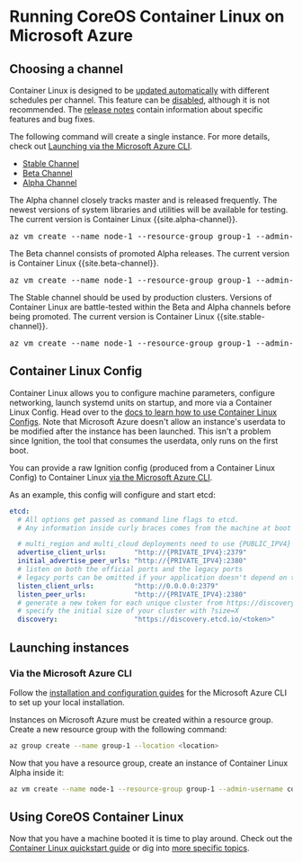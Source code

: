 # Running CoreOS Container Linux on Microsoft Azure

## Choosing a channel

Container Linux is designed to be [updated automatically][update-docs] with different schedules per channel. This feature can be [disabled][reboot-docs], although it is not recommended. The [release notes][release-notes] contain information about specific features and bug fixes.

The following command will create a single instance. For more details, check out [Launching via the Microsoft Azure CLI][azurecli-heading].

<div id="azure-images">
  <ul class="nav nav-tabs">
    <li class="active"><a href="#stable" data-toggle="tab">Stable Channel</a></li>
    <li><a href="#beta" data-toggle="tab">Beta Channel</a></li>
    <li><a href="#alpha" data-toggle="tab">Alpha Channel</a></li>
  </ul>
  <div class="tab-content coreos-docs-image-table">
    <div class="tab-pane" id="alpha">
      <div class="channel-info">
        <p>The Alpha channel closely tracks master and is released frequently. The newest versions of system libraries and utilities will be available for testing. The current version is Container Linux {{site.alpha-channel}}.</p>
        <pre>az vm create --name node-1 --resource-group group-1 --admin-username core --custom-data "$(cat config.ign)" --image CoreOS:CoreOS:Alpha:latest</pre>
      </div>
    </div>
    <div class="tab-pane" id="beta">
      <div class="channel-info">
        <p>The Beta channel consists of promoted Alpha releases. The current version is Container Linux {{site.beta-channel}}.</p>
        <pre>az vm create --name node-1 --resource-group group-1 --admin-username core --custom-data "$(cat config.ign)" --image CoreOS:CoreOS:Beta:latest</pre>
      </div>
    </div>
    <div class="tab-pane active" id="stable">
      <div class="channel-info">
        <p>The Stable channel should be used by production clusters. Versions of Container Linux are battle-tested within the Beta and Alpha channels before being promoted. The current version is Container Linux {{site.stable-channel}}.</p>
        <pre>az vm create --name node-1 --resource-group group-1 --admin-username core --custom-data "$(cat config.ign)" --image CoreOS:CoreOS:Stable:latest</pre>
      </div>
    </div>
  </div>
</div>

## Container Linux Config

Container Linux allows you to configure machine parameters, configure networking, launch systemd units on startup, and more via a Container Linux Config. Head over to the [docs to learn how to use Container Linux Configs][cl-configs]. Note that Microsoft Azure doesn't allow an instance's userdata to be modified after the instance has been launched. This isn't a problem since Ignition, the tool that consumes the userdata, only runs on the first boot.

You can provide a raw Ignition config (produced from a Container Linux Config) to Container Linux [via the Microsoft Azure CLI][azurecli-heading].

As an example, this config will configure and start etcd:

```yaml container-linux-config:azure
etcd:
  # All options get passed as command line flags to etcd.
  # Any information inside curly braces comes from the machine at boot time.

  # multi_region and multi_cloud deployments need to use {PUBLIC_IPV4}
  advertise_client_urls:       "http://{PRIVATE_IPV4}:2379"
  initial_advertise_peer_urls: "http://{PRIVATE_IPV4}:2380"
  # listen on both the official ports and the legacy ports
  # legacy ports can be omitted if your application doesn't depend on them
  listen_client_urls:          "http://0.0.0.0:2379"
  listen_peer_urls:            "http://{PRIVATE_IPV4}:2380"
  # generate a new token for each unique cluster from https://discovery.etcd.io/new?size=3
  # specify the initial size of your cluster with ?size=X
  discovery:                   "https://discovery.etcd.io/<token>"
```

## Launching instances

### Via the Microsoft Azure CLI

Follow the [installation and configuration guides][azure-cli] for the Microsoft Azure CLI to set up your local installation.

Instances on Microsoft Azure must be created within a resource group. Create a new resource group with the following command:

```sh
az group create --name group-1 --location <location>
```

Now that you have a resource group, create an instance of Container Linux Alpha inside it:

```sh
az vm create --name node-1 --resource-group group-1 --admin-username core --custom-data "$(cat config.ign)" --image CoreOS:CoreOS:Alpha:latest
```

## Using CoreOS Container Linux

Now that you have a machine booted it is time to play around. Check out the [Container Linux quickstart guide][quickstart] or dig into [more specific topics][docs].


[azurecli-heading]: #via-the-microsoft-azure-cli
[docs]: https://coreos.com/docs
[quickstart]: quickstart.md
[reboot-docs]: update-strategies.md
[release-notes]: https://coreos.com/releases
[update-docs]: https://coreos.com/why/#updates
[azure-cli]: https://docs.microsoft.com/en-us/cli/azure/overview
[cl-configs]: provisioning.md
